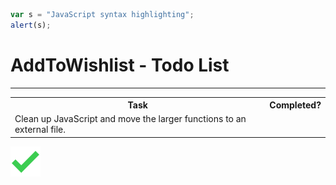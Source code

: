 ```javascript
var s = "JavaScript syntax highlighting";
alert(s);
```

<h1>AddToWishlist - Todo List</h1>

<hr>

<table>
    <tr>
        <th>Task</th>
        <th>Completed?</th>
    </tr>
    <tr>
        <td>Clean up JavaScript and move the larger functions to an external file.</td>
        <td></td>
    </tr>
</table>



<img src="root/imgs/checkmark.png" />